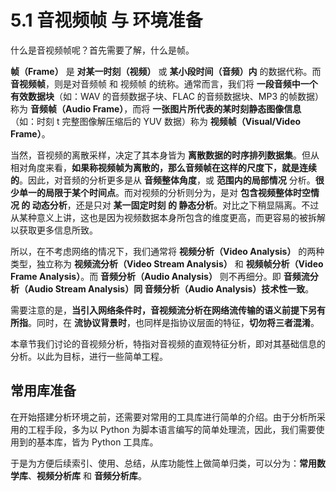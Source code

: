 
# 5.1 音视频帧 与 环境准备

什么是音视频帧呢？首先需要了解，什么是帧。

**帧（Frame）** 是 **对某一时刻（视频）** 或 **某小段时间（音频）内** 的数据代称。而 **音视频帧**，则是对音频帧 和 视频帧 的统称。通常而言，我们将 **一段音频中一个有效数据块**（如：WAV 的音频数据子块、FLAC 的音频数据块、MP3 的帧数据）称为 **音频帧（Audio Frame）**，而将 **一张图片所代表的某时刻静态图像信息**（如：时刻 t 完整图像解压缩后的 YUV 数据）称为 **视频帧（Visual/Video Frame）**。

当然，音视频的离散采样，决定了其本身皆为 **离散数据的时序排列数据集**。但从相对角度来看，**如果称视频帧为离散的，那么音频帧在这样的尺度下，就是连续的**。因此，对音频的分析更多是从 **音频整体角度**，或 **范围内的局部情况** 分析。**很少单一的局限于某个时间点**。而对视频的分析则分为，是对 **包含视频整体时空情况 的 动态分析**，还是只对 **某一固定时刻 的 静态分析**。对比之下稍显隔离。不过从某种意义上讲，这也是因为视频数据本身所包含的维度更高，而更容易的被拆解以获取更多信息所致。

所以，在不考虑网络的情况下，我们通常将 **视频分析（Video Analysis）** 的两种类型，独立称为 **视频流分析（Video Stream Analysis）** 和 **视频帧分析（Video Frame Analysis）**。而 **音频分析（Audio Analysis）** 则不再细分。即 **音频流分析（Audio Stream Analysis）同 音频分析（Audio Analysis）技术性一致**。

需要注意的是，**当引入网络条件时，音视频流分析在网络流传输的语义前提下另有所指**。同时，在 **流协议背景时**，也同样是指协议层面的特征，**切勿将三者混淆**。

本章节我们讨论的音视频分析，特指对音视频的直观特征分析，即对其基础信息的分析。以此为目标，进行一些简单工程。

## **常用库准备**

在开始搭建分析环境之前，还需要对常用的工具库进行简单的介绍。由于分析所采用的工程手段，多为以 Python 为脚本语言编写的简单处理流，因此，我们需要使用到的基本库，皆为 Python 工具库。

于是为方便后续索引、使用、总结，从库功能性上做简单归类，可以分为：**常用数学库**、**视频分析库** 和 **音频分析库**。


[ref]: References_5.md